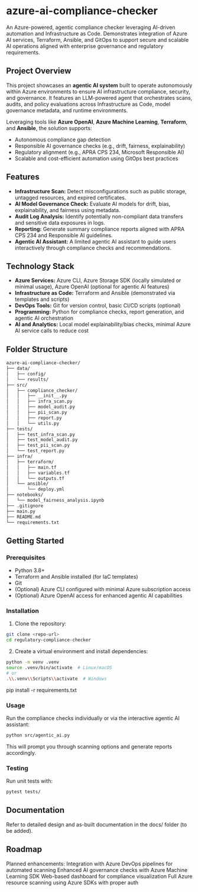 # azure-ai-compliance-checker

An Azure-powered, agentic compliance checker leveraging AI-driven automation and Infrastructure as Code. Demonstrates integration of Azure AI services, Terraform, Ansible, and GitOps to support secure and scalable AI operations aligned with enterprise governance and regulatory requirements.

## Project Overview

This project showcases an **agentic AI system** built to operate autonomously within Azure environments to ensure AI infrastructure compliance, security, and governance. It features an LLM-powered agent that orchestrates scans, audits, and policy evaluations across Infrastructure as Code, model governance metadata, and runtime environments.

Leveraging tools like **Azure OpenAI**, **Azure Machine Learning**, **Terraform**, and **Ansible**, the solution supports:

- Autonomous compliance gap detection
- Responsible AI governance checks (e.g., drift, fairness, explainability)
- Regulatory alignment (e.g., APRA CPS 234, Microsoft Responsible AI)
- Scalable and cost-efficient automation using GitOps best practices


## Features

- **Infrastructure Scan:** Detect misconfigurations such as public storage, untagged resources, and expired certificates.
- **AI Model Governance Check:** Evaluate AI models for drift, bias, explainability, and fairness using metadata.
- **Audit Log Analysis:** Identify potentially non-compliant data transfers and sensitive data exposures in logs.
- **Reporting:** Generate summary compliance reports aligned with APRA CPS 234 and Responsible AI guidelines.
- **Agentic AI Assistant:** A limited agentic AI assistant to guide users interactively through compliance checks and recommendations.

## Technology Stack

- **Azure Services:** Azure CLI, Azure Storage SDK (locally simulated or minimal usage), Azure OpenAI (optional for agentic AI features)
- **Infrastructure as Code:** Terraform and Ansible (demonstrated via templates and scripts)
- **DevOps Tools:** Git for version control, basic CI/CD scripts (optional)
- **Programming:** Python for compliance checks, report generation, and agentic AI orchestration
- **AI and Analytics:** Local model explainability/bias checks, minimal Azure AI service calls to reduce cost

## Folder Structure
```bash
azure-ai-compliance-checker/
├── data/
│   ├── config/
│   └── results/
├── src/
│   ├── compliance_checker/
│   │   ├── __init__.py
│   │   ├── infra_scan.py
│   │   ├── model_audit.py
│   │   ├── pii_scan.py
│   │   ├── report.py
│   │   └── utils.py
├── tests/
│   ├── test_infra_scan.py
│   ├── test_model_audit.py
│   ├── test_pii_scan.py
│   └── test_report.py
├── infra/
│   ├── terraform/
│   │   ├── main.tf
│   │   ├── variables.tf
│   │   └── outputs.tf
│   └── ansible/
│       └── deploy.yml
├── notebooks/
│   └── model_fairness_analysis.ipynb
├── .gitignore
├── main.py
├── README.md
└── requirements.txt
```

## Getting Started

### Prerequisites

- Python 3.8+
- Terraform and Ansible installed (for IaC templates)
- Git
- (Optional) Azure CLI configured with minimal Azure subscription access
- (Optional) Azure OpenAI access for enhanced agentic AI capabilities

### Installation

1. Clone the repository:

```bash
git clone <repo-url>
cd regulatory-compliance-checker
```
2. Create a virtual environment and install dependencies:
```bash
python -m venv .venv
source .venv/bin/activate  # Linux/macOS
# or
.\\.venv\\Scripts\\activate  # Windows
```
pip install -r requirements.txt

### Usage
Run the compliance checks individually or via the interactive agentic AI assistant:
```bash
python src/agentic_ai.py
```
This will prompt you through scanning options and generate reports accordingly.

### Testing
Run unit tests with:
```bash
pytest tests/
```
## Documentation
Refer to detailed design and as-built documentation in the docs/ folder (to be added).

## Roadmap
Planned enhancements:
Integration with Azure DevOps pipelines for automated scanning
Enhanced AI governance checks with Azure Machine Learning SDK
Web-based dashboard for compliance visualization
Full Azure resource scanning using Azure SDKs with proper auth
